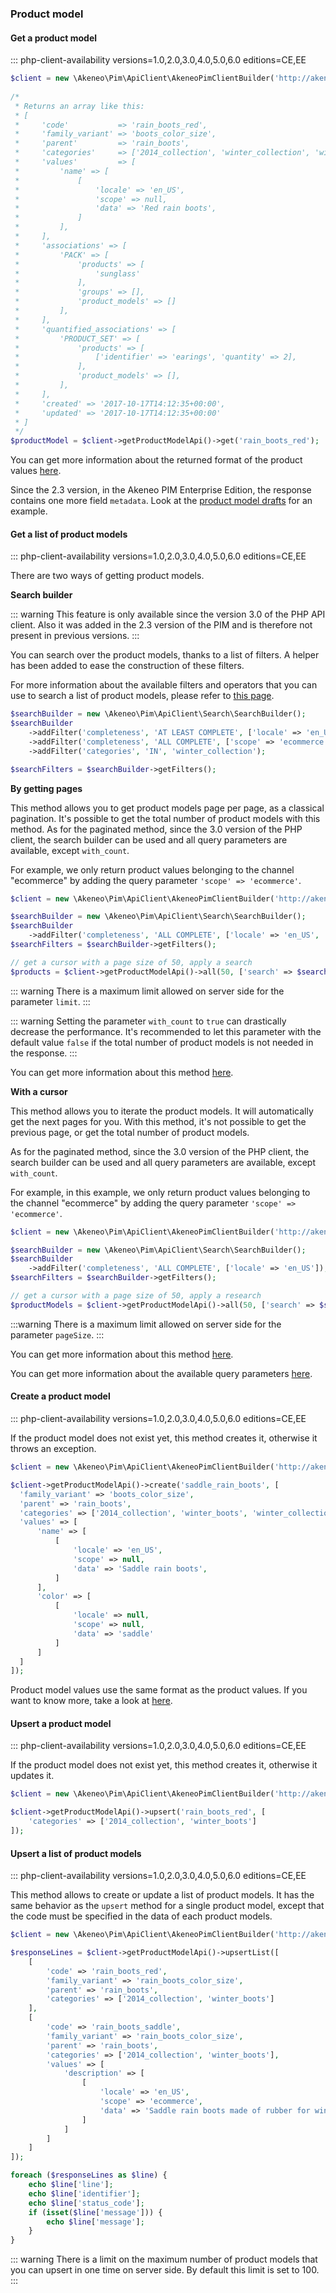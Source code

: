 ### Product model

#### Get a product model
::: php-client-availability versions=1.0,2.0,3.0,4.0,5.0,6.0 editions=CE,EE

```php
$client = new \Akeneo\Pim\ApiClient\AkeneoPimClientBuilder('http://akeneo.com/')->buildAuthenticatedByPassword('client_id', 'secret', 'admin', 'admin');
                     
/*
 * Returns an array like this:
 * [
 *     'code'           => 'rain_boots_red',
 *     'family_variant' => 'boots_color_size',
 *     'parent'         => 'rain_boots',
 *     'categories'     => ['2014_collection', 'winter_collection', 'winter_boots'],
 *     'values'         => [
 *         'name' => [
 *             [
 *                 'locale' => 'en_US',
 *                 'scope' => null,
 *                 'data' => 'Red rain boots',
 *             ]
 *         ],
 *     ],
 *     'associations' => [
 *         'PACK' => [
 *             'products' => [
 *                 'sunglass'
 *             ],
 *             'groups' => [],
 *             'product_models' => []
 *         ],
 *     ],
 *     'quantified_associations' => [
 *         'PRODUCT_SET' => [
 *             'products' => [
 *                 ['identifier' => 'earings', 'quantity' => 2],
 *             ],
 *             'product_models' => [],
 *         ],
 *     ],
 *     'created' => '2017-10-17T14:12:35+00:00',
 *     'updated' => '2017-10-17T14:12:35+00:00'
 * ]
 */
$productModel = $client->getProductModelApi()->get('rain_boots_red');
```

You can get more information about the returned format of the product values [here](/concepts/products.html#focus-on-the-product-values).

Since the 2.3 version, in the Akeneo PIM Enterprise Edition, the response contains one more field `metadata`. Look at the [product model drafts](/php-client/resources.html#product-model-draft) for an example.

#### Get a list of product models
::: php-client-availability versions=1.0,2.0,3.0,4.0,5.0,6.0 editions=CE,EE

There are two ways of getting product models.

**Search builder**

::: warning
This feature is only available since the version 3.0 of the PHP API client.
Also it was added in the 2.3 version of the PIM and is therefore not present in previous versions.
:::

You can search over the product models, thanks to a list of filters.
A helper has been added to ease the construction of these filters.

For more information about the available filters and operators that you can use to search a list of product models, please refer to [this page](/documentation/filter.html).

```php
$searchBuilder = new \Akeneo\Pim\ApiClient\Search\SearchBuilder();
$searchBuilder
    ->addFilter('completeness', 'AT LEAST COMPLETE', ['locale' => 'en_US'])
    ->addFilter('completeness', 'ALL COMPLETE', ['scope' => 'ecommerce'])
    ->addFilter('categories', 'IN', 'winter_collection');

$searchFilters = $searchBuilder->getFilters();
```

**By getting pages**

This method allows you to get product models page per page, as a classical pagination.
It's possible to get the total number of product models with this method.
As for the paginated method, since the 3.0 version of the PHP client, the search builder can be used and all query parameters are available, except `with_count`.

For example, we only return product values belonging to the channel "ecommerce" by adding the query parameter `'scope' => 'ecommerce'`. 
```php
$client = new \Akeneo\Pim\ApiClient\AkeneoPimClientBuilder('http://akeneo.com/')->buildAuthenticatedByPassword('client_id', 'secret', 'admin', 'admin');

$searchBuilder = new \Akeneo\Pim\ApiClient\Search\SearchBuilder();
$searchBuilder
    ->addFilter('completeness', 'ALL COMPLETE', ['locale' => 'en_US', 'scope' => 'ecommerce']);
$searchFilters = $searchBuilder->getFilters();

// get a cursor with a page size of 50, apply a search
$products = $client->getProductModelApi()->all(50, ['search' => $searchFilters, 'scope' => 'ecommerce']);
```

::: warning
There is a maximum limit allowed on server side for the parameter `limit`.
:::

::: warning
Setting the parameter `with_count`  to `true`  can drastically decrease the performance.
It's recommended to let this parameter with the default value `false` if the total number of product models is not needed in the response.
:::

You can get more information about this method [here](/php-client/list-resources.html#by-getting-pages).

**With a cursor**

This method allows you to iterate the product models. It will automatically get the next pages for you.
With this method, it's not possible to get the previous page, or get the total number of product models.

As for the paginated method, since the 3.0 version of the PHP client, the search builder can be used and all query parameters are available, except `with_count`.

For example, in this example, we only return product values belonging to the channel "ecommerce" by adding the query parameter `'scope' => 'ecommerce'`. 

```php
$client = new \Akeneo\Pim\ApiClient\AkeneoPimClientBuilder('http://akeneo.com/')->buildAuthenticatedByPassword('client_id', 'secret', 'admin', 'admin');

$searchBuilder = new \Akeneo\Pim\ApiClient\Search\SearchBuilder();
$searchBuilder
    ->addFilter('completeness', 'ALL COMPLETE', ['locale' => 'en_US']);
$searchFilters = $searchBuilder->getFilters();

// get a cursor with a page size of 50, apply a research
$productModels = $client->getProductModelApi()->all(50, ['search' => $searchFilters, 'scope' => 'ecommerce']);
```

:::warning
There is a maximum limit allowed on server side for the parameter `pageSize`.
:::

You can get more information about this method [here](/php-client/list-resources.html#with-a-cursor).

You can get more information about the available query parameters [here](/api-reference.html#get_product_models).

#### Create a product model
::: php-client-availability versions=1.0,2.0,3.0,4.0,5.0,6.0 editions=CE,EE

If the product model does not exist yet, this method creates it, otherwise it throws an exception.

```php
$client = new \Akeneo\Pim\ApiClient\AkeneoPimClientBuilder('http://akeneo.com/')->buildAuthenticatedByPassword('client_id', 'secret', 'admin', 'admin');

$client->getProductModelApi()->create('saddle_rain_boots', [
  'family_variant' => 'boots_color_size',
  'parent' => 'rain_boots',
  'categories' => ['2014_collection', 'winter_boots', 'winter_collection'],
  'values' => [
      'name' => [
          [
              'locale' => 'en_US',
              'scope' => null,
              'data' => 'Saddle rain boots',
          ]
      ],
      'color' => [
          [
              'locale' => null,
              'scope' => null,
              'data' => 'saddle'
          ]
      ]
  ]
]);
```

Product model values use the same format as the product values. If you want to know more, take a look at [here](/concepts/products.html#focus-on-the-product-values).

#### Upsert a product model
::: php-client-availability versions=1.0,2.0,3.0,4.0,5.0,6.0 editions=CE,EE

If the product model does not exist yet, this method creates it, otherwise it updates it.

```php
$client = new \Akeneo\Pim\ApiClient\AkeneoPimClientBuilder('http://akeneo.com/')->buildAuthenticatedByPassword('client_id', 'secret', 'admin', 'admin');

$client->getProductModelApi()->upsert('rain_boots_red', [
    'categories' => ['2014_collection', 'winter_boots']
]);
```

#### Upsert a list of product models
::: php-client-availability versions=1.0,2.0,3.0,4.0,5.0,6.0 editions=CE,EE

This method allows to create or update a list of product models.
It has the same behavior as the `upsert` method for a single product model, except that the code must be specified in the data of each product models.


```php
$client = new \Akeneo\Pim\ApiClient\AkeneoPimClientBuilder('http://akeneo.com/')->buildAuthenticatedByPassword('client_id', 'secret', 'admin', 'admin');

$responseLines = $client->getProductModelApi()->upsertList([
    [
        'code' => 'rain_boots_red',
        'family_variant' => 'rain_boots_color_size',
        'parent' => 'rain_boots',
        'categories' => ['2014_collection', 'winter_boots']
    ],
    [
        'code' => 'rain_boots_saddle',
        'family_variant' => 'rain_boots_color_size',
        'parent' => 'rain_boots',
        'categories' => ['2014_collection', 'winter_boots'],
        'values' => [
            'description' => [
                [
                    'locale' => 'en_US',
                    'scope' => 'ecommerce',
                    'data' => 'Saddle rain boots made of rubber for winter.'
                ]
            ]
        ]
    ]
]);

foreach ($responseLines as $line) {
    echo $line['line'];
    echo $line['identifier'];
    echo $line['status_code'];
    if (isset($line['message'])) {
        echo $line['message'];
    }
}
```

::: warning
There is a limit on the maximum number of product models that you can upsert in one time on server side. By default this limit is set to 100.
:::
